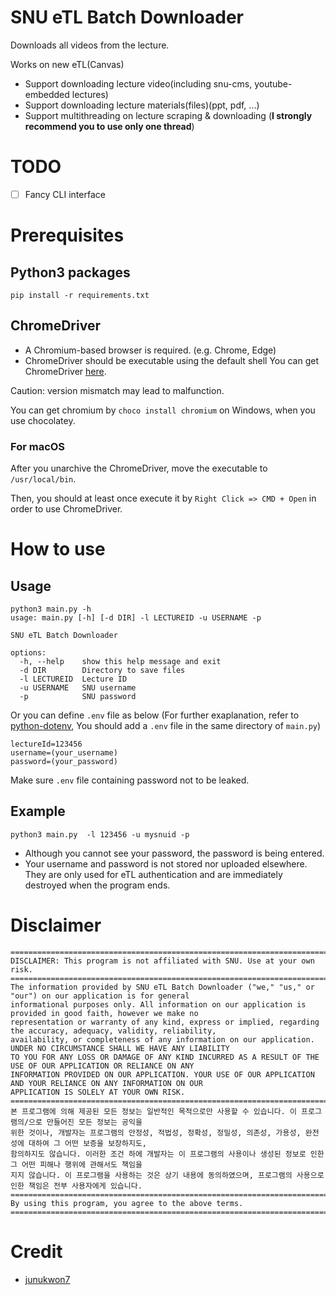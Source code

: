 # SNU eTL Batch Downloader
Downloads all videos from the lecture.

Works on new eTL(Canvas)

- Support downloading lecture video(including snu-cms, youtube-embedded lectures)
- Support downloading lecture materials(files)(ppt, pdf, ...)
- Support multithreading on lecture scraping & downloading (**I strongly recommend you to use only one thread**)


# TODO
- [ ] Fancy CLI interface


# Prerequisites

## Python3 packages
```
pip install -r requirements.txt
```
## ChromeDriver
* A Chromium-based browser is required. (e.g. Chrome, Edge)
* ChromeDriver should be executable using the default shell
You can get ChromeDriver [here](https://chromedriver.chromium.org/home).

Caution: version mismatch may lead to malfunction.  

You can get chromium by `choco install chromium` on Windows, when you use chocolatey.

### For macOS
After you unarchive the ChromeDriver, move the executable to `/usr/local/bin`.

Then, you should at least once execute it by `Right Click => CMD + Open` in order to use ChromeDriver.

# How to use
## Usage
```
python3 main.py -h
usage: main.py [-h] [-d DIR] -l LECTUREID -u USERNAME -p

SNU eTL Batch Downloader

options:
  -h, --help    show this help message and exit
  -d DIR        Directory to save files
  -l LECTUREID  Lecture ID
  -u USERNAME   SNU username
  -p            SNU password
```

Or you can define `.env` file as below (For further exaplanation, refer to [python-dotenv](https://github.com/theskumar/python-dotenv), You should add a `.env` file in the same directory of `main.py`)
```
lectureId=123456
username=(your_username)
password=(your_password)
```

Make sure `.env` file containing password not to be leaked.

## Example
```
python3 main.py  -l 123456 -u mysnuid -p
```
* Although you cannot see your password, the password is being entered.
* Your username and password is not stored nor uploaded elsewhere. They are only used for eTL authentication and are immediately destroyed when the program ends.

# Disclaimer
```
==============================================================================================================================
DISCLAIMER: This program is not affiliated with SNU. Use at your own risk.
==============================================================================================================================
The information provided by SNU eTL Batch Downloader ("we," "us," or "our") on our application is for general
informational purposes only. All information on our application is provided in good faith, however we make no
representation or warranty of any kind, express or implied, regarding the accuracy, adequacy, validity, reliability,
availability, or completeness of any information on our application. UNDER NO CIRCUMSTANCE SHALL WE HAVE ANY LIABILITY
TO YOU FOR ANY LOSS OR DAMAGE OF ANY KIND INCURRED AS A RESULT OF THE USE OF OUR APPLICATION OR RELIANCE ON ANY
INFORMATION PROVIDED ON OUR APPLICATION. YOUR USE OF OUR APPLICATION AND YOUR RELIANCE ON ANY INFORMATION ON OUR
APPLICATION IS SOLELY AT YOUR OWN RISK.
==============================================================================================================================
본 프로그램에 의해 제공된 모든 정보는 일반적인 목적으로만 사용할 수 있습니다. 이 프로그램의/으로 만들어진 모든 정보는 공익을
위한 것이나, 개발자는 프로그램의 안정성, 적법성, 정확성, 정밀성, 의존성, 가용성, 완전성에 대하여 그 어떤 보증을 보장하지도,
함의하지도 않습니다. 이러한 조건 하에 개발자는 이 프로그램의 사용이나 생성된 정보로 인한 그 어떤 피해나 행위에 관해서도 책임을
지지 않습니다. 이 프로그램을 사용하는 것은 상기 내용에 동의하였으며, 프로그램의 사용으로 인한 책임은 전부 사용자에게 있습니다.
==============================================================================================================================
By using this program, you agree to the above terms.
==============================================================================================================================
```

# Credit
- [junukwon7](https://github.com/junukwon7)

